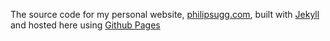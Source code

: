 The source code for my personal website, [philipsugg.com](philipsugg.com), built with [Jekyll](https:/jekyllrb.com) and hosted here using [Github Pages](https://pages.github.com/)
